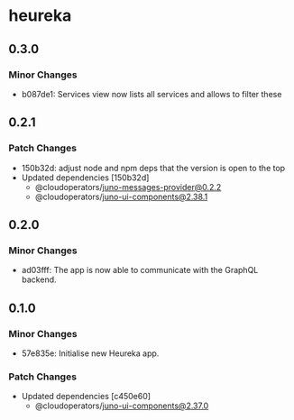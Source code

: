 # heureka

## 0.3.0

### Minor Changes

- b087de1: Services view now lists all services and allows to filter these

## 0.2.1

### Patch Changes

- 150b32d: adjust node and npm deps that the version is open to the top
- Updated dependencies [150b32d]
  - @cloudoperators/juno-messages-provider@0.2.2
  - @cloudoperators/juno-ui-components@2.38.1

## 0.2.0

### Minor Changes

- ad03fff: The app is now able to communicate with the GraphQL backend.

## 0.1.0

### Minor Changes

- 57e835e: Initialise new Heureka app.

### Patch Changes

- Updated dependencies [c450e60]
  - @cloudoperators/juno-ui-components@2.37.0
